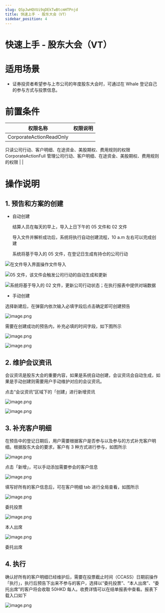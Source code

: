 ```yaml
---
slug: QSpJwHQVUi9qDEkTwBtcmHTPnjd
title: 快速上手 - 股东大会（VT）
sidebar_position: 4
---
```



# 快速上手 - 股东大会（VT）


# 适用场景

- 证券投资者希望参与上市公司的年度股东大会时，可通过在 Whale 登记自己的参与方式与投票信息。

# 前置条件


| 权限名称                                                                                                        | 权限说明 |
| ----------------------------------------------------------------------------------------------------------- | ---- |
| CorporateActionReadOnly 
只读公司行动、客户明细、在途资金、美股期权、费用规则的权限 
CorporateActionFull
 管理公司行动、客户明细、在途资金、美股期权、费用规则的权限  |      |


# 操作说明 


## 1. 预告和方案的**创建**

- 自动创建

    结算人员在每天的早上，导入上日下午的 05 文件和 02 文件


    导入文件并解析成功后，系统将执行自动创建流程，10 a.m 左右可以完成创建


    系统将基于导入的 05 文件，在登记日生成有持仓的公司行动


![在文件导入界面操作文件导入](/assets/eccdba58bcd2b30fcfc0fffb31973311.png)


![05 文件，该文件会触发公司行动的自动生成和更新](/assets/c1d38c52dc5eb82e26e69a9fc7ee38ec.png)


![系统将基于导入的 02 文件，更新公司行动状态；在执行报表中提供对端数据](/assets/1d9ec4386ea83b3e38feeabd6b138197.png)

- 手动创建

选择新建后，在弹窗内依次输入必填字段后点击确定即可创建预告


![image.png](/assets/2da361228948f68f71b4a7debe4c6b6a.png)


需要在创建成功的预告内，补充必填的时间字段，如下图所示


![image.png](/assets/075ce55156072682182e9f3bd0fd0070.png)


![image.png](/assets/ebd34ed42bde9768a3dad469e14bf1d7.png)


## 2. 维护会议资讯


会议资讯是股东大会的重要内容，如果是系统自动创建，会议资讯会自动生成，如果是手动创建则需要用户手动维护对应的会议资讯。


点击“会议资讯”区域下的「创建」进行新增资讯


![image.png](/assets/a81f27c94b525788c3f7792c31811043.png)


![image.png](/assets/5f6b17fe2ac41401ca93e0c9aa9f3d62.png)


## **3. 补充客户明细**


在预告中的登记日期后，用户需要根据客户是否参与以及参与的方式补充客户明细。根据股东大会的要求，客户有 3 种方式进行参与，如图所示


![image.png](/assets/1651cb56f5dd80bfde7db2a69417f531.png)


点击「新增」，可以手动添加需要参会的客户信息


![image.png](/assets/21b06e7ff7e5acaae50e00df640e0ca0.png)


填写好所有的客户信息后，可在客户明细 tab 进行全局查看，如图所示


![image.png](/assets/bc2a2b0b9a11b875701aa458169b6d62.png)


委托投票


![image.png](/assets/e05e418ed029e300f6c04d949f251238.png)


本人出席


![image.png](/assets/1ad839cc98074af35bd933fa89377867.png)


委托出席


## 4. **执行**


确认好所有的客户明细已经维护后，需要在投票截止时间（CCASS）日期前操作「执行」，执行后预告下出来不参与的客户，选择以“委托投票”、“本人出席”、“委托出席”的客户将会收取 50HKD 每人。收费详情可以在结单报表中查看。报表下载入口如下


![image.png](/assets/bcde2d27699f2de86c9b75dc8f2f5bcf.png)


    


    

